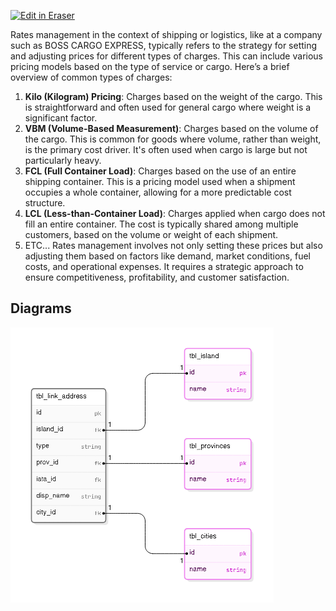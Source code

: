 <p><a target="_blank" href="https://app.eraser.io/workspace/bkrIplCAOeWbI1oEbFTa" id="edit-in-eraser-github-link"><img alt="Edit in Eraser" src="https://firebasestorage.googleapis.com/v0/b/second-petal-295822.appspot.com/o/images%2Fgithub%2FOpen%20in%20Eraser.svg?alt=media&amp;token=968381c8-a7e7-472a-8ed6-4a6626da5501"></a></p>

Rates management in the context of shipping or logistics, like at a company such as BOSS CARGO EXPRESS, typically refers to the strategy for setting and adjusting prices for different types of charges. This can include various pricing models based on the type of service or cargo. Here’s a brief overview of common types of charges:

1. **Kilo (Kilogram) Pricing**: Charges based on the weight of the cargo. This is straightforward and often used for general cargo where weight is a significant factor.
2. **VBM (Volume-Based Measurement)**: Charges based on the volume of the cargo. This is common for goods where volume, rather than weight, is the primary cost driver. It's often used when cargo is large but not particularly heavy.
3. **FCL (Full Container Load)**: Charges based on the use of an entire shipping container. This is a pricing model used when a shipment occupies a whole container, allowing for a more predictable cost structure.
4. **LCL (Less-than-Container Load)**: Charges applied when cargo does not fill an entire container. The cost is typically shared among multiple customers, based on the volume or weight of each shipment.
5. ETC...
Rates management involves not only setting these prices but also adjusting them based on factors like demand, market conditions, fuel costs, and operational expenses. It requires a strategic approach to ensure competitiveness, profitability, and customer satisfaction.



<!-- eraser-additional-content -->
## Diagrams
<!-- eraser-additional-files -->
<a href="/RATRIX-MODULE-entity-relationship-1.eraserdiagram" data-element-id="xXD47MaUH1Cp0yEHaJkGs"><img src="/.eraser/bkrIplCAOeWbI1oEbFTa___sKkFHJpiYsXPcATzOBluVMUS1rx2___---diagram----72ff2f7db5e6ba882ee5a68df9bec1fc.png" alt="" data-element-id="xXD47MaUH1Cp0yEHaJkGs" /></a>
<!-- end-eraser-additional-files -->
<!-- end-eraser-additional-content -->
<!--- Eraser file: https://app.eraser.io/workspace/bkrIplCAOeWbI1oEbFTa --->